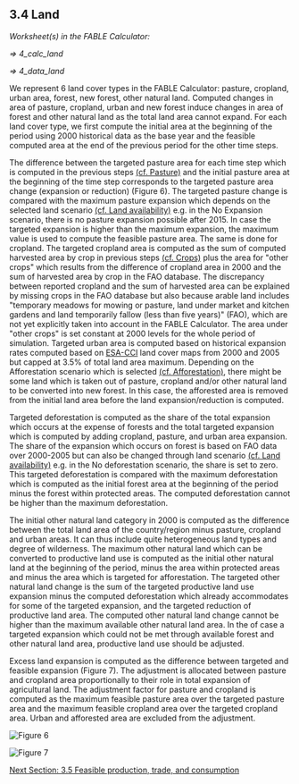 ## 3.4 Land

_Worksheet(s) in the FABLE Calculator:_

_⇒ 4_calc_land_

_⇒ 4_data_land_

We represent 6 land cover types in the FABLE Calculator: pasture, cropland, urban area, forest, new forest, other natural land. Computed changes in area of pasture, cropland, urban and new forest induce changes in area of forest and other natural land as the total land area cannot expand. For each land cover type, we first compute the initial area at the beginning of the period using 2000 historical data as the base year and the feasible computed area at the end of the previous period for the other time steps.

The difference between the targeted pasture area for each time step which is computed in the previous steps [(cf. Pasture)](https://github.com/FableCalculator/DocumentationWiki/wiki/3_2.-Livestock#323-pasture) and the initial pasture area at the beginning of the time step corresponds to the targeted pasture area change (expansion or reduction) (Figure 6). The targeted pasture change is compared with the maximum pasture expansion which depends on the selected land scenario [(cf. Land availability)](https://github.com/FableCalculator/DocumentationWiki/wiki/2_Scenarios#27-land-availability) e.g. in the No Expansion scenario, there is no pasture expansion possible after 2015. In case the targeted expansion is higher than the maximum expansion, the maximum value is used to compute the feasible pasture area. The same is done for cropland. The targeted cropland area is computed as the sum of computed harvested area by crop in previous steps [(cf. Crops)](https://github.com/FableCalculator/DocumentationWiki/wiki/3_3.-Crops#33-crops) plus the area for "other crops" which results from the difference of cropland area in 2000 and the sum of harvested area by crop in the FAO database. The discrepancy between reported cropland and the sum of harvested area can be explained by missing crops in the FAO database but also because arable land includes "temporary meadows for mowing or pasture, land under market and kitchen gardens and land temporarily fallow (less than five years)" (FAO), which are not yet explicitly taken into account in the FABLE Calculator. The area under "other crops" is set constant at 2000 levels for the whole period of simulation. Targeted urban area is computed based on historical expansion rates computed based on [ESA-CCI](http://maps.elie.ucl.ac.be/CCI/viewer/index.php) land cover maps from 2000 and 2005 but capped at 3.5% of total land area maximum. Depending on the Afforestation scenario which is selected [(cf. Afforestation)](https://github.com/FableCalculator/DocumentationWiki/wiki/2_Scenarios#28-afforestationreforestation), there might be some land which is taken out of pasture, cropland and/or other natural land to be converted into new forest. In this case, the afforested area is removed from the initial land area before the land expansion/reduction is computed.

Targeted deforestation is computed as the share of the total expansion which occurs at the expense of forests and the total targeted expansion which is computed by adding cropland, pasture, and urban area expansion. The share of the expansion which occurs on forest is based on FAO data over 2000-2005 but can also be changed through land scenario [(cf. Land availability)](https://github.com/FableCalculator/DocumentationWiki/wiki/2_Scenarios#27-land-availability) e.g. in the No deforestation scenario, the share is set to zero. This targeted deforestation is compared with the maximum deforestation which is computed as the initial forest area at the beginning of the period minus the forest within protected areas. The computed deforestation cannot be higher than the maximum deforestation.

The initial other natural land category in 2000 is computed as the difference between the total land area of the country/region minus pasture, cropland and urban areas. It can thus include quite heterogeneous land types and degree of wilderness. The maximum other natural land which can be converted to productive land use is computed as the initial other natural land at the beginning of the period, minus the area within protected areas and minus the area which is targeted for afforestation. The targeted other natural land change is the sum of the targeted productive land use expansion minus the computed deforestation which already accommodates for some of the targeted expansion, and the targeted reduction of productive land area. The computed other natural land change cannot be higher than the maximum available other natural land area. In the of case a targeted expansion which could not be met through available forest and other natural land area, productive land use should be adjusted.

Excess land expansion is computed as the difference between targeted and feasible expansion (Figure 7). The adjustment is allocated between pasture and cropland area proportionally to their role in total expansion of agricultural land. The adjustment factor for pasture and cropland is computed as the maximum feasible pasture area over the targeted pasture area and the maximum feasible cropland area over the targeted cropland area. Urban and afforested area are excluded from the adjustment.

![Figure 6](https://user-images.githubusercontent.com/68918893/88788921-4cae1c80-d196-11ea-99ef-e391b12744f1.png)

![Figure 7](https://user-images.githubusercontent.com/68918893/88789092-96970280-d196-11ea-93da-b5498aece03a.png)

[Next Section: 3.5 Feasible production, trade, and consumption](https://github.com/FableCalculator/DocumentationWiki/wiki/3_5.-Feasible-production,-trade,-and-consumption)